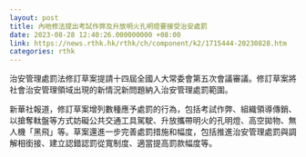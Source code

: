 ```yaml
---
layout: post
title: 內地修法提出考試作弊及升放明火孔明燈要接受治安處罰
date: 2023-08-28 12:40:26.000000000 +08:00
link: https://news.rthk.hk/rthk/ch/component/k2/1715444-20230828.htm
categories: rthk
---
```


治安管理處罰法修訂草案提請十四屆全國人大常委會第五次會議審議。修訂草案將社會治安管理領域出現的新情況新問題納入治安管理處罰範圍。

新華社報道，修訂草案增列數種應予處罰的行為，包括考試作弊、組織領導傳銷、以搶奪軚盤等方式妨礙公共交通工具駕駛、升放攜帶明火的孔明燈、高空拋物、無人機「黑飛」等。草案還進一步完善處罰措施和幅度，包括推進治安管理處罰與調解相銜接、建立認錯認罰從寬制度、適當提高罰款幅度等。
